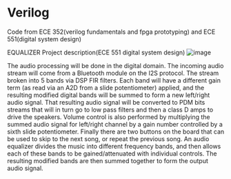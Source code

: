 # Verilog
Code from ECE 352(verilog fundamentals and fpga prototyping) and ECE 551(digital system design)

EQUALIZER Project description(ECE 551 digital system design)
  ![image](https://github.com/Danjj21/Verilog/assets/104698571/ad4f160f-6f01-424f-a084-750ecb3e25ee)
  
  The audio processing will be done in the digital domain. The incoming audio stream will come from a 
  Bluetooth module on the I2S protocol. The stream broken into 5 bands via DSP FIR filters. Each 
  band will have a different gain term (as read via an A2D from a slide potentiometer) applied, and the 
  resulting modified digital bands will be summed to form a new left/right audio signal. That resulting 
  audio signal will be converted to PDM bits streams that will in turn go to low pass filters and then a 
  class D amps to drive the speakers. Volume control is also performed by multiplying the summed 
  audio signal for left/right channel by a gain number controlled by a sixth slide potentiometer. Finally
  there are two buttons on the board that can be used to skip to the next song, or repeat the previous 
  song.
  An audio equalizer divides the music into different frequency bands, and then allows each of these bands to 
  be gained/attenuated with individual controls. The resulting modified bands are then summed together to 
  form the output audio signal. 
